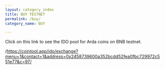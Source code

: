```yaml
---
layout: category_index
title: BUY TESTNET
permalink: /buy/
category_name: BUY

---
```

Click on this link to see the IDO pool for Arda coins on BNB testnet.

/https://cointool.app/ido/exchange?menu=1&contact=1&address=0x2458739600a352bcdd52fea0fbc729972c551e77&c=97/